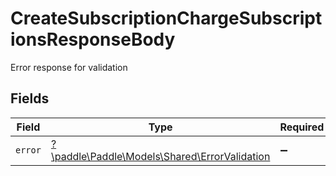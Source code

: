 # CreateSubscriptionChargeSubscriptionsResponseBody

Error response for validation


## Fields

| Field                                                                                   | Type                                                                                    | Required                                                                                | Description                                                                             |
| --------------------------------------------------------------------------------------- | --------------------------------------------------------------------------------------- | --------------------------------------------------------------------------------------- | --------------------------------------------------------------------------------------- |
| `error`                                                                                 | [?\paddle\Paddle\Models\Shared\ErrorValidation](../../models/shared/ErrorValidation.md) | :heavy_minus_sign:                                                                      | N/A                                                                                     |